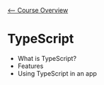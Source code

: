 [<-- Course Overview](../../1-Overview/overview.md)
# TypeScript
* What is TypeScript?
* Features
* Using TypeScript in an app